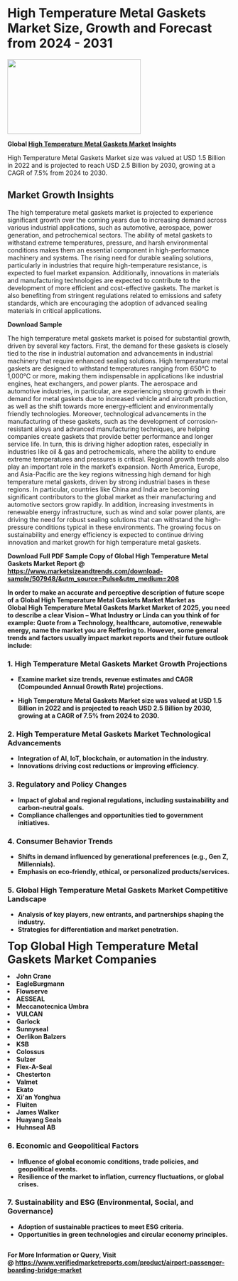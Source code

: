 <H1>High Temperature Metal Gaskets Market Size, Growth and Forecast from 2024 - 2031</H1><img class="aligncenter size-medium wp-image-584254" src="https://thirdeyenews.in/wp-content/uploads/2024/09/Global-Market-Research-300x168.jpeg" alt="" width="300" height="168" /><p><strong>Global&nbsp;<a href="https://www.marketsizeandtrends.com/download-sample/507948/&amp;utm_source=Pulse&amp;utm_medium=208">High Temperature Metal Gaskets Market</a> Insights</strong></p><p>High Temperature Metal Gaskets Market size was valued at USD 1.5 Billion in 2022 and is projected to reach USD 2.5 Billion by 2030, growing at a CAGR of 7.5% from 2024 to 2030.</p><p><h2>Market Growth Insights</h2> <p>The high temperature metal gaskets market is projected to experience significant growth over the coming years due to increasing demand across various industrial applications, such as automotive, aerospace, power generation, and petrochemical sectors. The ability of metal gaskets to withstand extreme temperatures, pressure, and harsh environmental conditions makes them an essential component in high-performance machinery and systems. The rising need for durable sealing solutions, particularly in industries that require high-temperature resistance, is expected to fuel market expansion. Additionally, innovations in materials and manufacturing technologies are expected to contribute to the development of more efficient and cost-effective gaskets. The market is also benefiting from stringent regulations related to emissions and safety standards, which are encouraging the adoption of advanced sealing materials in critical applications.</p> <p><strong>Download Sample</strong></p> <p>The high temperature metal gaskets market is poised for substantial growth, driven by several key factors. First, the demand for these gaskets is closely tied to the rise in industrial automation and advancements in industrial machinery that require enhanced sealing solutions. High temperature metal gaskets are designed to withstand temperatures ranging from 650°C to 1,000°C or more, making them indispensable in applications like industrial engines, heat exchangers, and power plants. The aerospace and automotive industries, in particular, are experiencing strong growth in their demand for metal gaskets due to increased vehicle and aircraft production, as well as the shift towards more energy-efficient and environmentally friendly technologies. Moreover, technological advancements in the manufacturing of these gaskets, such as the development of corrosion-resistant alloys and advanced manufacturing techniques, are helping companies create gaskets that provide better performance and longer service life. In turn, this is driving higher adoption rates, especially in industries like oil & gas and petrochemicals, where the ability to endure extreme temperatures and pressures is critical. Regional growth trends also play an important role in the market’s expansion. North America, Europe, and Asia-Pacific are the key regions witnessing high demand for high temperature metal gaskets, driven by strong industrial bases in these regions. In particular, countries like China and India are becoming significant contributors to the global market as their manufacturing and automotive sectors grow rapidly. In addition, increasing investments in renewable energy infrastructure, such as wind and solar power plants, are driving the need for robust sealing solutions that can withstand the high-pressure conditions typical in these environments. The growing focus on sustainability and energy efficiency is expected to continue driving innovation and market growth for high temperature metal gaskets. <p><strong></p><p><span class=""><strong>Download Full PDF Sample Copy of Global High Temperature Metal Gaskets Market Report</strong> @ <a href="https://www.marketsizeandtrends.com/download-sample/507948/&amp;utm_source=Pulse&amp;utm_medium=208" target="_blank">https://www.marketsizeandtrends.com/download-sample/507948/&amp;utm_source=Pulse&amp;utm_medium=208</a></span></p><p>In order to make an accurate and perceptive description of future scope of a Global&nbsp;High Temperature Metal Gaskets Market Market as Global&nbsp;High Temperature Metal Gaskets Market Market of 2025, you need to describe a clear Vision &ndash; What Industry or Linda can you think of for example: Quote from a Technology, healthcare, automotive, renewable energy, name the market you are Reffering to. However, some general trends and factors usually impact market reports and their future outlook include:</p><h3>1.&nbsp;<strong>High Temperature Metal Gaskets Market Growth Projections</strong></h3><ul><li>Examine market size trends, revenue estimates and CAGR (Compounded Annual Growth Rate) projections.</li><li><p>High Temperature Metal Gaskets Market size was valued at USD 1.5 Billion in 2022 and is projected to reach USD 2.5 Billion by 2030, growing at a CAGR of 7.5% from 2024 to 2030.</p></li></ul><h3>2.&nbsp;<strong>High Temperature Metal Gaskets Market Technological Advancements</strong></h3><ul><li>Integration of AI, IoT, blockchain, or automation in the industry.</li><li>Innovations driving cost reductions or improving efficiency.</li></ul><h3>3.&nbsp;<strong>Regulatory and Policy Changes</strong></h3><ul><li>Impact of global and regional regulations, including sustainability and carbon-neutral goals.</li><li>Compliance challenges and opportunities tied to government initiatives.</li></ul><h3>4.&nbsp;<strong>Consumer Behavior Trends</strong></h3><ul><li>Shifts in demand influenced by generational preferences (e.g., Gen Z, Millennials).</li><li>Emphasis on eco-friendly, ethical, or personalized products/services.</li></ul><h3>5.&nbsp;<strong>Global High Temperature Metal Gaskets Market Competitive Landscape</strong></h3><ul><li>Analysis of key players, new entrants, and partnerships shaping the industry.</li><li>Strategies for differentiation and market penetration.</li></ul><p data-pm-slice="1 1 []"><span style="color: inherit; font-family: inherit; font-size: 25px;">Top Global High Temperature Metal Gaskets Market Companies</span></p><div class="" data-test-id=""><p><li>John Crane</li><li> EagleBurgmann</li><li> Flowserve</li><li> AESSEAL</li><li> Meccanotecnica Umbra</li><li> VULCAN</li><li> Garlock</li><li> Sunnyseal</li><li> Oerlikon Balzers</li><li> KSB</li><li> Colossus</li><li> Sulzer</li><li> Flex-A-Seal</li><li> Chesterton</li><li> Valmet</li><li> Ekato</li><li> Xi'an Yonghua</li><li> Fluiten</li><li> James Walker</li><li> Huayang Seals</li><li> Huhnseal AB</li></p></div><h3>6.&nbsp;<strong>Economic and Geopolitical Factors</strong></h3><ul><li>Influence of global economic conditions, trade policies, and geopolitical events.</li><li>Resilience of the market to inflation, currency fluctuations, or global crises.</li></ul><h3>7.&nbsp;<strong>Sustainability and ESG (Environmental, Social, and Governance)</strong></h3><ul><li>Adoption of sustainable practices to meet ESG criteria.</li><li>Opportunities in green technologies and circular economy principles.</li></ul><h2><strong style="font-size: 14px;">For More Information or Query, Visit @&nbsp;</strong><a style="background-color: #ffffff; font-size: 14px;" href="https://www.marketsizeandtrends.com/report/high-temperature-metal-gaskets-market/" target="_blank">https://www.verifiedmarketreports.com/product/airport-passenger-boarding-bridge-market</a></h2>
